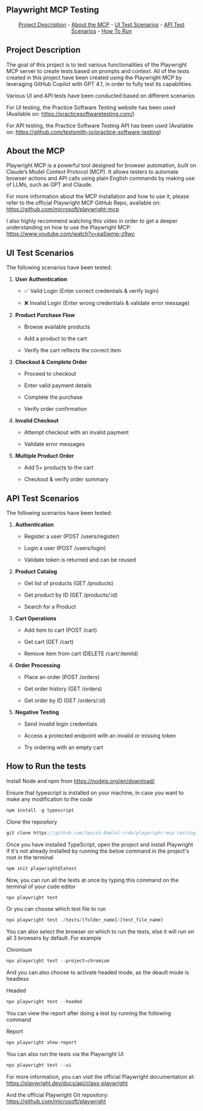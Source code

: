 ## Playwright MCP Testing

<p align="center"><a href="#project-description">Project Description</a> -
<a href="#about-the-mcp">About the MCP</a> -
<a href="#ui-test-scenarios">UI Test Scenarios</a> -
<a href="#api-test-scenarios">API Test Scenarios</a> - 
<a href="#how-to-run">How To Run</a> 
</p>

## Project Description

The goal of this project is to test various functionalities of the Playwright MCP server to create tests based on prompts and context.
All of the tests created in this project have been created using the Playwright MCP by leveraging GitHub Copilot with GPT 4.1, in order to fully test its capabilities.

Various UI and API tests have been conducted based on different scenarios

For UI testing, the Practice Software Testing website has been used (Available on: https://practicesoftwaretesting.com/)

For API testing, the Practice Software Testing API has been used (Available on: https://github.com/testsmith-io/practice-software-testing)

## About the MCP

Playwright MCP is a powerful tool designed for browser automation, built on Claude’s Model Context Protocol (MCP). It allows testers to automate browser actions and API calls using plain English commands by making use of LLMs, such as GPT and Claude.

For more information about the MCP installation and how to use it, please refer to the official Playwright MCP GitHub Repo, available on: https://github.com/microsoft/playwright-mcp

I also highly recommend watching this video in order to get a deeper understanding on how to use the Playwright MCP: https://www.youtube.com/watch?v=paSwmp-z9wc

## UI Test Scenarios

The following scenarios have been tested:

1. **User Authentication**

   - ✅ Valid Login (Enter correct credentials & verify login)

   - ❌ Invalid Login (Enter wrong credentials & validate error message)

2. **Product Purchase Flow**

   - Browse available products

   - Add a product to the cart

   - Verify the cart reflects the correct item

3. **Checkout & Complete Order**

   - Proceed to checkout

   - Enter valid payment details

   - Complete the purchase

   - Verify order confirmation

4. **Invalid Checkout**

   - Attempt checkout with an invalid payment

   - Validate error messages

5. **Multiple Product Order**

   - Add 5+ products to the cart

   - Checkout & verify order summary

## API Test Scenarios

The following scenarios have been tested:

1. **Authentication**

   - Register a user (POST /users/register)

   - Login a user (POST /users/login)

   - Validate token is returned and can be reused

2. **Product Catalog**

   - Get list of products (GET /products)

   - Get product by ID (GET /products/:id)

   - Search for a Product

3. **Cart Operations**

   - Add item to cart (POST /cart)

   - Get cart (GET /cart)

   - Remove item from cart (DELETE /cart/:itemId)

4. **Order Processing**

   - Place an order (POST /orders)

   - Get order history (GET /orders)

   - Get order by ID (GET /orders/:id)

5. **Negative Testing**

   - Send invalid login credentials

   - Access a protected endpoint with an invalid or missing token

   - Try ordering with an empty cart

## How to Run the tests

Install Node and npm from
https://nodejs.org/en/download/

Ensure that typescript is installed on your machine, in case you want to make any modification to the code

```javascript
npm install -g typescript
```

Clone the repository

```javascript
git clone https://github.com/Sanish-Ramlal-crdn/playwright-mcp-testing.git
```

Once you have installed TypeScript, open the project and install Playwright if it's not already installed by running the below command in the project's root in the terminal

```javascript
npm init playwright@latest
```

Now, you can run all the tests at once by typing this command on the terminal of your code editor

```javascript
npx playwright test
```

Or you can choose which test file to run

```javascript
npx playwright test ./tests/[folder_name]/[test_file_name]
```

You can also select the browser on which to run the tests, else it will run on all 3 browsers by default. For example

Chromium

```javascript
npx playwright test --project=chromium
```

And you can also choose to activate headed mode, as the deault mode is headless

Headed

```javascript
npx playwright test --headed
```

You can view the report after doing a test by running the following command

Report

```javascript
npx playwright show-report
```

You can also run the tests via the Playwright UI

```javascript
npx playwright test --ui
```

For more information, you can visit the official Playwright documentation at:
https://playwright.dev/docs/api/class-playwright

And the official Playwright Git repository: https://github.com/microsoft/playwright

